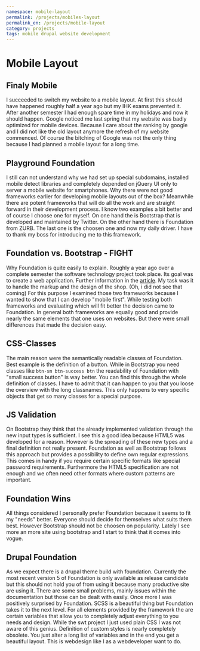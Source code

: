 ```yaml
---
namespace: mobile-layout
permalink: /projects/mobiles-layout
permalink_en: /projects/mobile-layout
category: projects
tags: mobile drupal website development
---
```


# Mobile Layout

## Finaly Mobile

I succeeded to switch my website to a mobile layout.
At first this should have happened roughly half a year ago but my IHK exams prevented it.
After another semester I had enough spare time in my holidays and now it should happen.
Google noticed me last spring that my website was badly optimized for mobile devices.
Because I care about the ranking by google and I did not like the old layout anymore the refresh of my website commenced.
Of course the bitching of Google was not the only thing because I had planned a mobile layout for a long time.

## Playground Foundation

I still can not understand why we had set up special subdomains, installed mobile detect libraries and completely depended on jQuery UI only to server a mobile website for smartphones.
Why there were not good frameworks earlier for developing mobile layouts out of the box?
Meanwhile there are potent frameworks that will do all the work and are straight forward in their development process.
I know two examples a bit better and of course I choose one for myself.
On one hand the is Bootstrap that is developed and maintained by Twitter.
On the other hand there is Foundation from ZURB.
The last one is the choosen one and now my daily driver.
I have to thank my boss for introducing me to this framework.

## Foundation vs. Bootstrap - FIGHT

Why Foundation is quite easily to explain.
Roughly a year ago over a complete semester the software technology project took place.
Its goal was to create a web application.
Further information in the [article][swt].
My task was it to handle the markup and the design of the shop.
(Oh, i did not see that coming)
For this purpose I examined those two frameworks because I wanted to show that I can develop "mobile first".
While testing both frameworks and evaluating which will fit better the decision came to Foundation.
In general both frameworks are equally good and provide nearly the same elements that one uses on websites.
But there were small differences that made the decision easy.

[swt]: /projects/softwaretechnologie-praktikum

## CSS-Classes

The main reason were the semantically readable classes of Foundation.
Best example is the definition of a button.
While in Bootstrap you need classes like `btn-sm btn-success btn` the readability of Foundation with "small success button" is way better.
You can find this through the whole definition of classes.
I have to admit that it can happen to you that you loose the overview with the long classnames.
This only happens to very specific objects that get so many classes for a special purpose.

## JS Validation

On Bootstrap they think that the already implemented validation through the new input types is sufficient.
I see this a good idea because HTML5 was developed for a reason.
However is the spreading of these new types and a final definition not really present.
Foundation as well as Bootstrap follows this approach but provides a possibility to define own regular expressions.
This comes in handy if you require certain specific formats like special password requirements.
Furthermore the HTML5 specification are not enough and we often need other formats where custom patterns are important.

## Foundation Wins

All things considered I personally prefer Foundation because it seems to fit my "needs" better.
Everyone should decide for themselves what suits them best.
However Bootstrap should not be choosen on popularity.
Lately I see more an more site using bootstrap and I start to think that it comes into vogue.

## Drupal Foundation

As we expect there is a drupal theme build with foundation.
Currently the most recent version 5 of Foundation is only available as release candidate but this should not hold you of from using it because many productive site are using it.
There are some small problems, mainly issues within the documentation but those can be dealt with easily.
Once more I was positively surprised by Foundation.
SCSS is a beautiful thing but Foundation takes it to the next level.
For all elements provided by the framework the are certain variables that allow you to completely adjust everything to you needs and design.
While the swt project I just used plain CSS I was not aware of this genius.
Definition of custom styles is nearly completely obsolete.
You just alter a long list of variables and in the end you get a beautiful layout.
This is webdesign like I as a webdeveloper want to do.
